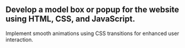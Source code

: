 ## Develop a model box or popup for the website using HTML, CSS, and JavaScript.

Implement smooth animations using CSS transitions for enhanced user interaction.